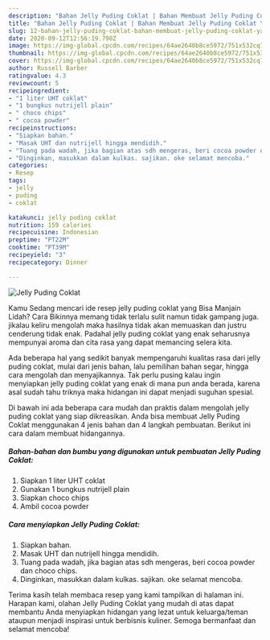 ```yaml
---
description: "Bahan Jelly Puding Coklat | Bahan Membuat Jelly Puding Coklat Yang Lezat"
title: "Bahan Jelly Puding Coklat | Bahan Membuat Jelly Puding Coklat Yang Lezat"
slug: 12-bahan-jelly-puding-coklat-bahan-membuat-jelly-puding-coklat-yang-lezat
date: 2020-09-12T12:56:19.790Z
image: https://img-global.cpcdn.com/recipes/64ae2640b8ce5972/751x532cq70/jelly-puding-coklat-foto-resep-utama.jpg
thumbnail: https://img-global.cpcdn.com/recipes/64ae2640b8ce5972/751x532cq70/jelly-puding-coklat-foto-resep-utama.jpg
cover: https://img-global.cpcdn.com/recipes/64ae2640b8ce5972/751x532cq70/jelly-puding-coklat-foto-resep-utama.jpg
author: Russell Barber
ratingvalue: 4.3
reviewcount: 5
recipeingredient:
- "1 liter UHT coklat"
- "1 bungkus nutrijell plain"
- " choco chips"
- " cocoa powder"
recipeinstructions:
- "Siapkan bahan."
- "Masak UHT dan nutrijell hingga mendidih."
- "Tuang pada wadah, jika bagian atas sdh mengeras, beri cocoa powder dan choco chips."
- "Dinginkan, masukkan dalam kulkas. sajikan. oke selamat mencoba."
categories:
- Resep
tags:
- jelly
- puding
- coklat

katakunci: jelly puding coklat 
nutrition: 159 calories
recipecuisine: Indonesian
preptime: "PT22M"
cooktime: "PT39M"
recipeyield: "3"
recipecategory: Dinner

---
```



![Jelly Puding Coklat](https://img-global.cpcdn.com/recipes/64ae2640b8ce5972/751x532cq70/jelly-puding-coklat-foto-resep-utama.jpg)

Kamu Sedang mencari ide resep jelly puding coklat yang Bisa Manjain Lidah? Cara Bikinnya memang tidak terlalu sulit namun tidak gampang juga. jikalau keliru mengolah maka hasilnya tidak akan memuaskan dan justru cenderung tidak enak. Padahal jelly puding coklat yang enak seharusnya mempunyai aroma dan cita rasa yang dapat memancing selera kita.

Ada beberapa hal yang sedikit banyak mempengaruhi kualitas rasa dari jelly puding coklat, mulai dari jenis bahan, lalu pemilihan bahan segar, hingga cara mengolah dan menyajikannya. Tak perlu pusing kalau ingin menyiapkan jelly puding coklat yang enak di mana pun anda berada, karena asal sudah tahu triknya maka hidangan ini dapat menjadi suguhan spesial.




Di bawah ini ada beberapa cara mudah dan praktis dalam mengolah jelly puding coklat yang siap dikreasikan. Anda bisa membuat Jelly Puding Coklat menggunakan 4 jenis bahan dan 4 langkah pembuatan. Berikut ini cara dalam membuat hidangannya.

<!--inarticleads1-->

##### Bahan-bahan dan bumbu yang digunakan untuk pembuatan Jelly Puding Coklat:

1. Siapkan 1 liter UHT coklat
1. Gunakan 1 bungkus nutrijell plain
1. Siapkan  choco chips
1. Ambil  cocoa powder




<!--inarticleads2-->

##### Cara menyiapkan Jelly Puding Coklat:

1. Siapkan bahan.
1. Masak UHT dan nutrijell hingga mendidih.
1. Tuang pada wadah, jika bagian atas sdh mengeras, beri cocoa powder dan choco chips.
1. Dinginkan, masukkan dalam kulkas. sajikan. oke selamat mencoba.




Terima kasih telah membaca resep yang kami tampilkan di halaman ini. Harapan kami, olahan Jelly Puding Coklat yang mudah di atas dapat membantu Anda menyiapkan hidangan yang lezat untuk keluarga/teman ataupun menjadi inspirasi untuk berbisnis kuliner. Semoga bermanfaat dan selamat mencoba!
